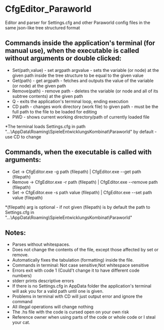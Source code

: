 # CfgEditor_Paraworld
Editor and parser for Settings.cfg and other Paraworld config files in the same json-like tree structured format


## Commands inside the application's terminal (for manual use), when the executable is called without arguments or double clicked:
* Set(path,value) - set argpath argvalue - sets the variable (or node) at the given path inside the tree structure to be equal to the given value
* Get(path) - get argpath - fetches and outputs the value of the variable (or node) at the given path
* Remove(path) - remove path - deletes the variable (or node and all of its subtree contents) at the given path
* Q - exits the application's terminal loop, ending execution
* CD path - changes work directory (work file) to given path - must be the full path to the file to be loaded for editing
* PWD - shows current working directory/path of currently loaded file
  
*The terminal loads Settings.cfg in path "...\AppData\Roaming\SpieleEntwicklungsKombinat\Paraworld" by default - use CD to change


## Commands, when the executable is called with arguments:
 * Get -> CfgEditor.exe -g path (filepath) | CfgEditor.exe --get path (filepath)
 * Remove -> CfgEditor.exe -r path (filepath) | CfgEditor.exe --remove path (filepath)
 * Set -> CfgEditor.exe -s path value (filepath) | CfgEditor.exe --set path value (filepath)

 *(filepath) arg is optional - if not given (filepath) is by default the path to Settings.cfg in "...\AppData\Roaming\SpieleEntwicklungsKombinat\Paraworld"

## Notes:
* Parses without whitespaces.
* Does not change the contents of the file, except those affected by set or remove.
* Automatically fixes the tabulation (formatting) inside the file.
* Commands in terminal: Not case sensitive;Not whitespace sensitive
* Errors exit with code 1 (Could't change it to have different code numbers)
* stderr prints descriptive errors
* If there is no Settings.cfg in AppData folder the application's terminal will ask you for a valid path
  until one is given.
* Problems in terminal with CD will just output error and ignore the command
* All illegal operations will change nothing
* The .hs file with the code is cursed open on your own risk
* Reference owner when using parts of the code or whole code or I steal your cat.
